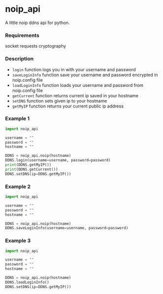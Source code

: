 # noip_api
A little noip ddns api for python.


### Requirements 
socket
requests
cryptography

### Description
* `login` function logs you in with your username and password
* `saveLoginInfo` function save your username and password encrypted in noip.config file
* `loadLoginInfo` function loads your username and password from noip.config file
* `getCurrent` function returns current ip saved in your hostname
* `setDNS` function sets given ip to your hostname
* `getMyIP` function returns your current public ip address

### Example 1
```py
import noip_api

username = ""
password = ""
hostname = ""

DDNS = noip_api.noip(hostname)
DDNS.login(username=username, password=password)
print(DDNS.getMyIP())
print(DDNS.getCurrent())
DDNS.setDNS(ip=DDNS.getMyIP())
```
### Example 2
```py
import noip_api

username = ""
password = ""
hostname = ""

DDNS = noip_api.noip(hostname)
DDNS.saveLoginInfo(username=username, password=password)
```
### Example 3
```py
import noip_api

username = ""
password = ""
hostname = ""

DDNS = noip_api.noip(hostname)
DDNS.loadLoginInfo()
DDNS.setDNS(ip=DDNS.getMyIP())
```

